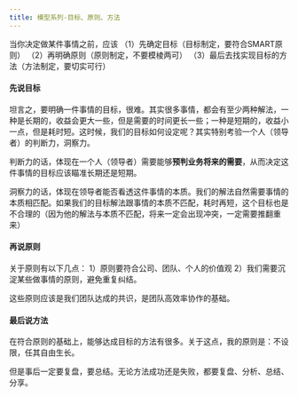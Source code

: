 ```yaml
---
title: 模型系列-目标、原则、方法
---
```


当你决定做某件事情之前，应该
（1）先确定目标（目标制定，要符合SMART原则）
（2）再明确原则（原则制定，不要模棱两可）
（3）最后去找实现目标的方法（方法制定，要切实可行）

#### 先说目标

坦言之，要明确一件事情的目标，很难。其实很多事情，都会有至少两种解法，一种是长期的，收益会更大一些，但是需要的时间更长一些；一种是短期的，收益小一点，但是耗时短。这时候，我们的目标如何设定呢？其实特别考验一个人（领导者）的判断力，洞察力。

判断力的话，体现在一个人（领导者）需要能够**预判业务将来的需要**，从而决定这件事情的目标应该瞄准长期还是短期。

洞察力的话，体现在领导者能否看透这件事情的本质。我们的解法自然需要事情的本质相匹配。如果我们的目标解法跟事情的本质不匹配，耗时再短，这个目标也是不合理的（因为他的解法与本质不匹配，将来一定会出现冲突，一定需要推翻重来）

#### 再说原则

关于原则有以下几点：
1）原则要符合公司、团队、个人的价值观
2）我们需要沉淀某些做事情的原则，避免重复纠结。

这些原则应该是我们团队达成的共识，是团队高效率协作的基础。

#### 最后说方法

在符合原则的基础上，能够达成目标的方法有很多。关于这点，我的原则是：不设限，任其自由生长。

但是事后一定要复盘，要总结。无论方法成功还是失败，都要复盘、分析、总结、分享。

